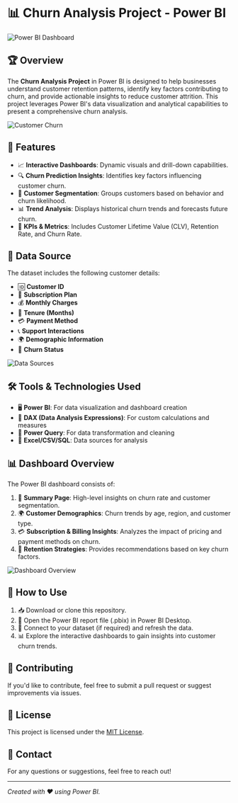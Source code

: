 # 📊 Churn Analysis Project - Power BI

![Power BI Dashboard](https://www.example.com/dashboard-image.png)

## 🏆 Overview
The **Churn Analysis Project** in Power BI is designed to help businesses understand customer retention patterns, identify key factors contributing to churn, and provide actionable insights to reduce customer attrition. This project leverages Power BI's data visualization and analytical capabilities to present a comprehensive churn analysis.

![Customer Churn](https://www.example.com/churn-analysis.png)

## 🚀 Features
- 📈 **Interactive Dashboards**: Dynamic visuals and drill-down capabilities.
- 🔍 **Churn Prediction Insights**: Identifies key factors influencing customer churn.
- 👥 **Customer Segmentation**: Groups customers based on behavior and churn likelihood.
- 📊 **Trend Analysis**: Displays historical churn trends and forecasts future churn.
- 📌 **KPIs & Metrics**: Includes Customer Lifetime Value (CLV), Retention Rate, and Churn Rate.

## 📂 Data Source
The dataset includes the following customer details:
- 🆔 **Customer ID**
- 🎫 **Subscription Plan**
- 💰 **Monthly Charges**
- 📆 **Tenure (Months)**
- 💳 **Payment Method**
- 📞 **Support Interactions**
- 🌍 **Demographic Information**
- 🚪 **Churn Status**

![Data Sources](https://www.example.com/data-sources.png)

## 🛠️ Tools & Technologies Used
- 🖥️ **Power BI**: For data visualization and dashboard creation
- 🧮 **DAX (Data Analysis Expressions)**: For custom calculations and measures
- 🔄 **Power Query**: For data transformation and cleaning
- 📑 **Excel/CSV/SQL**: Data sources for analysis

## 📊 Dashboard Overview
The Power BI dashboard consists of:
1. 📌 **Summary Page**: High-level insights on churn rate and customer segmentation.
2. 🌍 **Customer Demographics**: Churn trends by age, region, and customer type.
3. 💳 **Subscription & Billing Insights**: Analyzes the impact of pricing and payment methods on churn.
4. 🎯 **Retention Strategies**: Provides recommendations based on key churn factors.

![Dashboard Overview](https://www.example.com/dashboard-overview.png)

## 📖 How to Use
1. 📥 Download or clone this repository.
2. 📂 Open the Power BI report file (.pbix) in Power BI Desktop.
3. 🔄 Connect to your dataset (if required) and refresh the data.
4. 📊 Explore the interactive dashboards to gain insights into customer churn trends.

## 🤝 Contributing
If you'd like to contribute, feel free to submit a pull request or suggest improvements via issues.

## 📜 License
This project is licensed under the [MIT License](LICENSE).

## 📧 Contact
For any questions or suggestions, feel free to reach out!

---

*Created with ❤️ using Power BI.*

